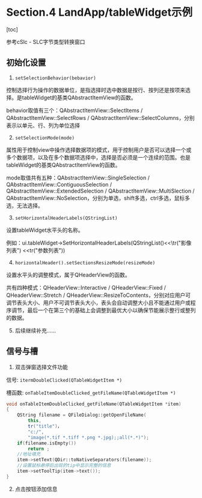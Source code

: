 # Section.4 LandApp/tableWidget示例

[toc]

参考cSlc - SLC字节类型转换窗口

## 初始化设置

1. `setSelectionBehavior(bebavior)` 
   
控制选择行为操作的数据单位，是指选择时选中数据是按行、按列还是按项来选择。是tableWidget的基类QAbstractItemView的函数。

behavior取值有三个：QAbstractItemView::SelectItems / QAbstractItemView::SelectRows / QAbstractItemView::SelectColumns，分别表示以单元、行、列为单位选择

2. `setSelectionMode(mode)` 
   
属性用于控制view中操作选择数据项的模式，用于控制用户是否可以选择一个或多个数据项，以及在多个数据项选择中，选择是否必须是一个连续的范围。也是tableWidget的基类QAbstractItemView的函数。 

mode取值共有五种：QAbstractItemView::SingleSelection / QAbstractItemView::ContiguousSelection / 
QAbstractItemView::ExtendedSelection / 
QAbstractItemView::MultiSlection / 
QAbstractItemView::NoSelection，分别为单选，shift多选，ctrl多选，鼠标多选，无法选择。

3. `setHorizontalHeaderLabels(QStringList)` 

设置tableWidget水平头的名称。 

例如：ui.tableWidget->SetHorizontalHeaderLabels(QStringList()<\<\tr("影像列表") \<\<tr("参数列表"))

4. `horizontalHeader().setSectionsResizeMode(resizeMode)`

设置水平头的调整模式，属于QHeaderView的函数。

共有四种模式：QHeaderView::Interactive / QHeaderView::Fixed / QHeaderView::Stretch / QHeaderView::ResizeToContents，分别对应用户可调节表头大小、用户不可调节表头大小，表头会自动调整大小且不能通过用户或程序调节，最后一个在第三个的基础上会调整到最优大小以确保节能展示整行或整列的数据。

5. 后续继续补充......


## 信号与槽

1. 双击弹窗选择文件功能

信号: `itermDoubleClicked(QTableWidgetItem *)`

槽函数: `onTableItemDoubleClicked_getFileName(QTableWidgetItem *)`

```C++
void onTableItemDoubleClicked_getFileName(QTableWidgetItem *item)
{
    QString filename = QFileDialog::getOpenFileName(
        this, 
        tr("title")， 
        "c:/", 
        "image(*.tif *.tiff *.png *.jpg);;all(*.*)");
    if(filename.isEmpty())
        return ;
    //地址填充
    item->setText(QDir::toNativeSeparators(filename));
    //设置鼠标悬停后出现的tip中显示完整的信息
    item->setToolTip(item->text()); 
}
```

2. 点击按钮添加信息